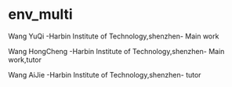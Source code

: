 # env_multi

Wang YuQi -Harbin Institute of Technology,shenzhen- Main work

Wang HongCheng -Harbin Institute of Technology,shenzhen- Main work,tutor

Wang AiJie -Harbin Institute of Technology,shenzhen- tutor
